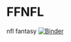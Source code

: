 # FFNFL
nfl fantasy 
[![Binder](https://mybinder.org/badge_logo.svg)](https://mybinder.org/v2/gh/Thesilmarilli/FFNFL/HEAD?urlpath=%2Fapps%2FWeek10RB.ipynb)


